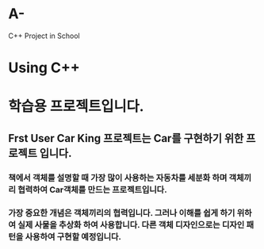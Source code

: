 # A-
C++ Project in School
<h1>Using C++</h1>
<h1>학습용 프로젝트입니다.</h1>
<h2>Frst User Car King 프로젝트는 Car를 구현하기 위한 프로젝트 입니다.</h2>
<h3>책에서 객체를 설명할 때 가장 많이 사용하는 자동차를 세분화 하며 객체끼리 협력하여 Car객체를 만드는 프로젝트입니다.</h3>
<h3>가장 중요한 개념은 객체끼리의 협력입니다. 그러나 이해를 쉽게 하기 위하여 실제 사물을 추상화 하여 사용합니다. 다른 객체 디자인으로는 디자인 패턴을 사용하여 구현할 예정입니다.</h3>